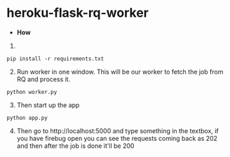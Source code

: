 heroku-flask-rq-worker
======================

* **How**

1. 

```
pip install -r requirements.txt
```

2. Run worker in one window. This will be our worker to fetch the job from RQ and process it.

```
python worker.py
```

3. Then start up the app
```
python app.py
```

4. Then go to http://localhost:5000 and type something in the textbox, if you have firebug open you can see the requests coming back as 202 and then after the job is done it'll be 200


